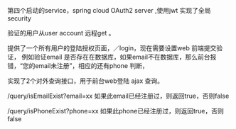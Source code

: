 第四个启动的service，spring cloud OAuth2 server ,使用jwt 实现了全局 security

验证的用户从user account 远程get 。

提供了一个所有用户的登陆授权页面，／login，现在需要设置web 前端提交验证，
例如验证email 是否存在在数据库，如果email不在数据库，那么前台报错，“您的email未注册”，相应的还有phone 判断，


实现了2个对外查询接口，用于前台web登陆 ajax 查询。

/query/isEmailExist?email=xx   如果此email已经注册过，则返回true，否则false

/query/isPhoneExist?phone=xx   如果此phone已经注册过，则返回true，否则false